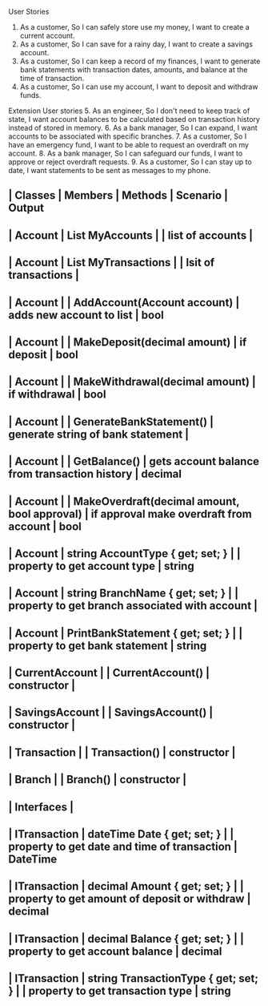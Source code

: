 ﻿User Stories
1. As a customer, So I can safely store use my money, I want to create a current account.
2. As a customer, So I can save for a rainy day, I want to create a savings account.
3. As a customer, So I can keep a record of my finances, I want to generate bank statements with transaction dates, amounts, and balance at the time of transaction.
4. As a customer, So I can use my account, I want to deposit and withdraw funds.

Extension User stories
5. As an engineer, So I don't need to keep track of state, I want account balances to be calculated based on transaction history instead of stored in memory.
6. As a bank manager, So I can expand, I want accounts to be associated with specific branches.
7. As a customer, So I have an emergency fund, I want to be able to request an overdraft on my account.
8. As a bank manager, So I can safeguard our funds, I want to approve or reject overdraft requests.
9. As a customer, So I can stay up to date, I want statements to be sent as messages to my phone.


| Classes			| Members												| Methods										| Scenario											| Output
------------------------------------------------------------------------------------------------------------------------------------------------------------------------------------------------
| Account			| List<Account> MyAccounts								|  												| list of accounts									| 
------------------------------------------------------------------------------------------------------------------------------------------------------------------------------------------------
| Account			| List<Transaction> MyTransactions						|												| lsit of transactions								|
------------------------------------------------------------------------------------------------------------------------------------------------------------------------------------------------
| Account			|														| AddAccount(Account account)					| adds new account to list							| bool
------------------------------------------------------------------------------------------------------------------------------------------------------------------------------------------------
| Account			|														| MakeDeposit(decimal amount)					| if deposit										| bool
------------------------------------------------------------------------------------------------------------------------------------------------------------------------------------------------
| Account			|														| MakeWithdrawal(decimal amount)				| if withdrawal										| bool
------------------------------------------------------------------------------------------------------------------------------------------------------------------------------------------------
| Account			|														| GenerateBankStatement()						| generate string of bank statement					|
------------------------------------------------------------------------------------------------------------------------------------------------------------------------------------------------
| Account			|														| GetBalance()									| gets account balance from transaction history		| decimal
------------------------------------------------------------------------------------------------------------------------------------------------------------------------------------------------
| Account			|														| MakeOverdraft(decimal amount, bool approval)	| if approval make overdraft from account			| bool
------------------------------------------------------------------------------------------------------------------------------------------------------------------------------------------------
| Account			| string AccountType { get; set; }						|												| property to get account type						| string
------------------------------------------------------------------------------------------------------------------------------------------------------------------------------------------------
| Account			| string BranchName { get; set; }						|												| property to get branch associated with account	|
------------------------------------------------------------------------------------------------------------------------------------------------------------------------------------------------
| Account			| PrintBankStatement { get; set; }						| 												| property to get bank statement					| string
------------------------------------------------------------------------------------------------------------------------------------------------------------------------------------------------
| CurrentAccount	| 														| CurrentAccount()								| constructor										|
------------------------------------------------------------------------------------------------------------------------------------------------------------------------------------------------
| SavingsAccount	| 														| SavingsAccount()								| constructor										|
------------------------------------------------------------------------------------------------------------------------------------------------------------------------------------------------
| Transaction		|														| Transaction()									| constructor										|
------------------------------------------------------------------------------------------------------------------------------------------------------------------------------------------------
| Branch			|														| Branch()										| constructor										|
------------------------------------------------------------------------------------------------------------------------------------------------------------------------------------------------


| Interfaces        |
--------------------------------------------------------------------------------------------------------------------------------------------------------------------------------
| ITransaction		| dateTime Date { get; set; }							|									| property to get date and time of transaction	| DateTime
--------------------------------------------------------------------------------------------------------------------------------------------------------------------------------
| ITransaction		| decimal Amount { get; set; }							|									| property to get amount of deposit or withdraw	| decimal
--------------------------------------------------------------------------------------------------------------------------------------------------------------------------------
| ITransaction		| decimal Balance { get; set; }							|									| property to get account balance				| decimal
--------------------------------------------------------------------------------------------------------------------------------------------------------------------------------
| ITransaction		| string TransactionType { get; set; }					|									| property to get transaction type				| string
--------------------------------------------------------------------------------------------------------------------------------------------------------------------------------
